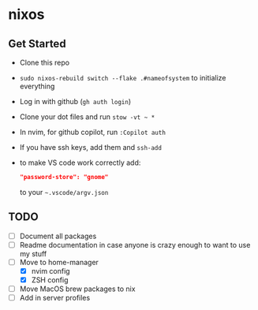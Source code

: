 # nixos

## Get Started

- Clone this repo
- `sudo nixos-rebuild switch --flake .#nameofsystem` to initialize everything
- Log in with github (`gh auth login`)
- Clone your dot files and run `stow -vt ~ *`
- In nvim, for github copilot, run `:Copilot auth`
- If you have ssh keys, add them and `ssh-add`
- to make VS code work correctly add:

  ```json
  "password-store": "gnome"
  ```

  to your `~.vscode/argv.json`

## TODO

- [ ] Document all packages
- [ ] Readme documentation in case anyone is crazy enough to want to use my stuff
- [ ] Move to home-manager
  - [x] nvim config
  - [x] ZSH config
- [ ] Move MacOS brew packages to nix
- [ ] Add in server profiles
